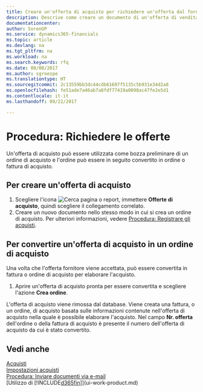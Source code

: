 ```yaml
---
title: Creare un'offerta di acquisto per richiedere un'offerta dal fornitore | Documenti Microsoft
description: Descrive come creare un documento di un'offerta di vendita o una richiesta di offerta (RdO) per registrare la propria offerta a un cliente per la vendita di prodotti in base a termini determinati.
documentationcenter: 
author: SorenGP
ms.service: dynamics365-financials
ms.topic: article
ms.devlang: na
ms.tgt_pltfrm: na
ms.workload: na
ms.search.keywords: rfq
ms.date: 08/08/2017
ms.author: sgroespe
ms.translationtype: HT
ms.sourcegitcommit: 2c13559bb3dc44cdb61697f5135c5b931e34d2a8
ms.openlocfilehash: fe51ade7a46ab7a8fdf77419a0098ac47fe2e5d1
ms.contentlocale: it-it
ms.lasthandoff: 09/22/2017

---
```

# <a name="how-to-request-quotes"></a>Procedura: Richiedere le offerte
Un'offerta di acquisto può essere utilizzata come bozza preliminare di un ordine di acquisto e l'ordine può essere in seguito convertito in ordine o fattura di acquisto.


## <a name="to-create-a-purchase-quote"></a>Per creare un'offerta di acquisto
1. Scegliere l'icona ![Cerca pagina o report](media/ui-search/search_small.png "icona Cerca pagina o report"), immettere **Offerte di acquisto**, quindi scegliere il collegamento correlato.
2. Creare un nuovo documento nello stesso modo in cui si crea un ordine di acquisto. Per ulteriori informazioni, vedere [Procedura: Registrare gli acquisti](purchasing-how-record-purchases.md).

## <a name="to-convert-a-purchase-quote-to-a-purchase-order"></a>Per convertire un'offerta di acquisto in un ordine di acquisto
Una volta che l'offerta fornitore viene accettata, può essere convertita in fattura o ordine di acquisto per elaborare l'acquisto.

1. Aprire un'offerta di acquisto pronta per essere convertita e scegliere l'azione **Crea ordine**.

L'offerta di acquisto viene rimossa dal database. Viene creata una fattura, o un ordine, di acquisto basata sulle informazioni contenute nell'offerta di acquisto nella quale è possibile elaborare l'acquisto. Nel campo **Nr. offerta** dell'ordine o della fattura di acquisto è presente il numero dell'offerta di acquisto da cui è stato convertito.

## <a name="see-also"></a>Vedi anche
[Acquisti](purchasing-manage-purchasing.md)  
[Impostazioni acquisti](purchasing-setup-purchasing.md)  
[Procedura: Inviare documenti via e-mail](ui-how-send-documents-email.md)  
[Utilizzo di [!INCLUDE[d365fin](includes/d365fin_md.md)]](ui-work-product.md)

